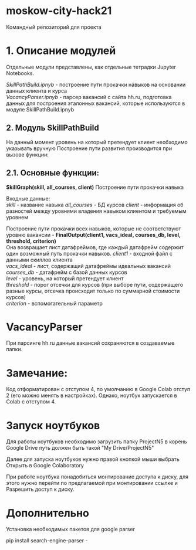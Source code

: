 # moskow-city-hack21
Командный репозиторий для проекта

# 1. Описание модулей
Отдельные модули представлены, как отдельные тетрадки Jupyter Notebooks.  

*SkillPathBuild.ipnyb* - построение пути прокачки навыков на основании данных клиента и курса  
*VacancyParser.ipnyb* - парсер вакансий с сайта hh.ru, подготовка данных для построения эталонных вакансий, которые используются в модуле SkillPathBuild.ipnyb  


## 2. Модуль SkillPathBuild
На данный момент уровень на который претендует клиент необходимо указывать вручную
Построение пути развития производится при вызове функции:

## 2.1. Основные функции:


**SkillGraph(skill, all_courses, client)** 
Построение пути прокачки навыка

Входные данные:  
*skill* - название навыка
*all_courses* - БД курсов
*client* - информация об разностей между уровнями владения навыком клиентом и требуемым уровнем

Построение пути прокачки всех навыков, которые не соответствуют уровню вакансии - **FinalOutput(client1, vacs_ideal, courses_db, level, threshold, criterion)**  
Она возвращает лист датафреймов, где каждый датафрейм  содержит один возможный путь прокачки навыков.
*client1* - входной файл с данными скиллов клиента  
*vacs_ideal* - лист, содержащий датафреймы идеальных вакансий  
*courses_db* - датафрейм с базой данных курсов  
*level* - уровень, на который претендует клиент  
*threshold* - порог отсечки для курсов (при выборе пути, содержащего разные курсы, отсечка происходит только по суммарной стоимости курсов)   
*criterion* - вспомогательный параметр  

# VacancyParser
При парсинге hh.ru данные вакансий сохраняются в создаваемые папки.


# Замечание: 
Код отформатирован с отступом 4, по умолчанию в Google Colab отступ 2 (его можно менять в настройках). 
Однако, ноутбук запускается в Colab с отступом 4.


# Запуск ноутбуков
Для работы ноутбуков необходимо загрузить папку ProjectN5 в корень Google Drive
путь должен быть такой 
"My Drive/ProjectN5"

Далее для запуска ноутбуков нужно правой кнопкой мыши выбрать Открыть в Google Colaboratory

При работе ноутбука понадобиться монтирование доступа к диску, для этого
нужно перейти по предлагаемой при монтировании ссылке и Разрешить доступ к диску.

# Дополнительно
Установка необходимых пакетов для google parser

pip install search-engine-parser - 


